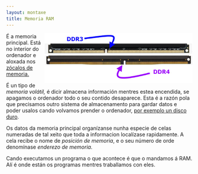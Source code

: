 ```yaml
---
layout: montaxe
title: Memoria RAM
---
```



<img style="float: right;" alt="xerarquía de memoria" src="/imaxes/ddr.png" width="400px">

É a memoria principal. Está no interior do ordenador  e aloxada nos [zócalos de memoria.]({{site.url}}/montaxe/zocalos)

É un tipo de *memoria volátil,* é dicir almacena información mentres estea encendida, se apagamos o ordenador todo o seu contido desaparece. Esta é a razón pola que precisamos outro sistema de almacenamento para gardar datos e poder usalos cando volvamos prender o ordenador, [por exemplo un disco duro]({{site.url}}/montaxe/discoDuro).

Os datos da memoria principal organízanse nunha especie de celas numeradas de tal xeito que toda a informacion localízase rapidamente. A cela recibe o nome de *posición de memoria*, e o seu número de orde denomínase *enderezo de memoria.*


Cando executamos un programa o que acontece é que o mandamos á RAM. Alí é onde están os programas mentres traballamos con eles.
